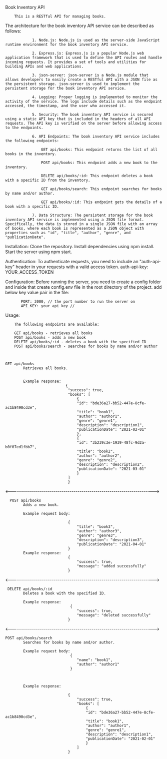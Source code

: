 Book Inventory API 

        This is a RESTful API for managing books.

The architecture for the book inventory API service can be described as follows:

                1. Node.js: Node.js is used as the server-side JavaScript runtime environment for the book inventory API service.

                2. Express.js: Express.js is a popular Node.js web application framework that is used to define the API routes and handle incoming requests. It provides a set of tools and utilities for building APIs and web applications.

                3. json-server: json-server is a Node.js module that allows developers to easily create a RESTful API with a JSON file as the persistent storage. json-server is used to implement the persistent storage for the book inventory API service.

                4. Logging: Proper logging is implemented to monitor the activity of the service. The logs include details such as the endpoint accessed, the timestamp, and the user who accessed it.

                5. Security: The book inventory API service is secured using a static API key that is included in the headers of all API requests. The API key is verified on the server before allowing access to the endpoints.

                6. API Endpoints: The book inventory API service includes the following endpoints:

                    GET api/books: This endpoint returns the list of all books in the inventory.

                    POST api/books: This endpoint adds a new book to the inventory.

                    DELETE api/books/:id: This endpoint deletes a book with a specific ID from the inventory.

                    GET api/books/search: This endpoint searches for books by name and/or author.

                    GET api/books/:id: This endpoint gets the details of a book with a specific ID.

                7. Data Structure: The persistent storage for the book inventory API service is implemented using a JSON file format. Specifically, the data is stored in a single JSON file with an array of books, where each book is represented as a JSON object with properties such as "id", "title", "author", "genre", and "publicationDate".
                
                
                

Installation: 
        Clone the repository.
        Install dependencies using npm install.
        Start the server using npm start.


Authentication:
        To authenticate requests, you need to include an "auth-api-key" header in your requests with a valid access token.
                                auth-api-key: YOUR_ACCESS_TOKEN 


Configuration:
        Before running the server, you need to create a config folder and inside that create config.env file in the root directory of the project. add below key value pair in the file:

           PORT: 3000, // the port number to run the server on
           API_KEY: your api key //





Usage:

        The following endpoints are available:

        GET api/books - retrieves all books
        POST api/books - adds a new book
        DELETE api/books/:id - deletes a book with the specified ID
        POST api/books/search - searches for books by name and/or author



    GET api/books
            Retrieves all books.
            

            Example response:
                               {
                                "success": true,
                                "books": [
                                    {
                                    "id": "bde36a27-bb52-447e-8cfe-ac1b8490cd3e",
                                    "title": "book1",
                                    "author": "author1",
                                    "genre": "genre1",
                                    "description": "description1",
                                    "publicationDate": "2021-02-01"
                                    },
                                    {
                                    "id": "3b239c3e-1939-48fc-9d2a-b0f07ed1fbb7",
                                    "title": "book2",
                                    "author": "author2",
                                    "genre": "genre2",
                                    "description": "description2",
                                    "publicationDate": "2021-03-01"
                                    }
                                ]
                                }
<----------------------------------------------------------------------->

      POST api/books
            Adds a new book.

            Example request body:

                                {
                                    "title": "book3",
                                    "author": "author3",
                                    "genre": "genre3",
                                    "description": "description3",
                                    "publicationDate": "2021-04-01"
                                }
            Example response:
                                {
                                    "success": true,
                                    "message": "added successfully"
                                }

<----------------------------------------------------------------------->        

     DELETE api/books/:id
            Deletes a book with the specified ID.

            Example response:
                                 {
                                    "success": true,
                                    "message": "deleted successfully"
                                }

                                
<----------------------------------------------------------------------->

    POST api/books/search
            Searches for books by name and/or author.

            Example request body:
                                 {
                                    "name": "book1",
                                    "author": "author1"
                                 }



            Example response:    
                                
                                {
                                    "success": true,
                                    "books": [
                                        {
                                        "id": "bde36a27-bb52-447e-8cfe-ac1b8490cd3e",
                                        "title": "book1",
                                        "author": "author1",
                                        "genre": "genre1",
                                        "description": "description1",
                                        "publicationDate": "2021-02-01"
                                        }
                                    ]
                                }







